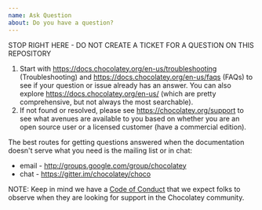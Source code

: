 ```yaml
---
name: Ask Question
about: Do you have a question?
---
```


STOP RIGHT HERE - DO NOT CREATE A TICKET FOR A QUESTION ON THIS REPOSITORY

1. Start with https://docs.chocolatey.org/en-us/troubleshooting (Troubleshooting) and https://docs.chocolatey.org/en-us/faqs (FAQs) to see if your question or issue already has an answer. You can also explore https://docs.chocolatey.org/en-us/ (which are pretty comprehensive, but not always the most searchable).
2. If not found or resolved, please see https://chocolatey.org/support to see what avenues are available to you based on whether you are an open source user or a licensed customer (have a commercial edition).


The best routes for getting questions answered when the documentation doesn't serve what you need is the mailing list or in chat:
- email - http://groups.google.com/group/chocolatey
- chat - https://gitter.im/chocolatey/choco



NOTE: Keep in mind we have a [Code of Conduct](./CODE_OF_CONDUCT.md) that we expect folks to observe when they are looking for support in the Chocolatey community.